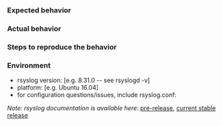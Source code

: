 ### Expected behavior

### Actual behavior

### Steps to reproduce the behavior

### Environment
- rsyslog version: [e.g. 8.31.0 -- see rsyslogd -v]
- platform: [e.g. Ubuntu 16.04]
- for configuration questions/issues, include rsyslog.conf:

*Note: rsyslog documentation is available here*:
  [pre-release](http://www.rsyslog.com/doc/master/),
  [current stable release](http://www.rsyslog.com/doc/v8-stable/)
